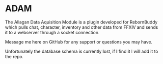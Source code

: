 # ADAM
The Allagan Data Aquisition Module is a plugin developed for RebornBuddy which pulls chat, character, inventory and other data from FFXIV and sends it to a webserver through a socket connection.

Message me here on GitHub for any support or questions you may have.

Unfortunately the database schema is currently lost, if I find it I will add it to the repo.
